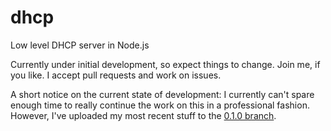 dhcp
====

Low level DHCP server in Node.js

Currently under initial development, so expect things to change.
Join me, if you like. I accept pull requests and work on issues.

A short notice on the current state of development:
I currently can't spare enough time to really continue the work on
this in a professional fashion. However, I've uploaded my most
recent stuff to the [0.1.0 branch](https://github.com/silvinci/dhcp/tree/0.1.0).
